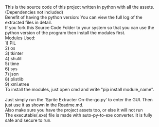 This is the source code of this project written in python with all the assets.(Dependencies not included)
<br>Benefit of having the python version: You can view the full log of the extracted files in detail.
<br>If you fork this Source Code Folder to your system so that you can use the python version of the program then install the modules first.
<br>Modules Used:
<br>1) PIL
<br>2) os
<br>3) tkinter
<br>4) shutil
<br>5) time
<br>6) sys
<br>7) json
<br>8) plistlib
<br>9) xml.etree
<br>To install the modules, just open cmd and write "pip install module_name".
<br>
<br>Just simply run the 'Sprite Extracter On-the-go.py' to enter the GUI. Then just use it as shown in the Readme.md.
<br>Also make sure you have the project assets too, or else it will not run
<br>The executable(.exe) file is made with auto-py-to-exe converter. It is fully safe and secure to run.
